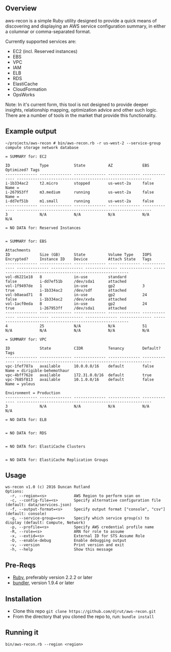 ## Overview

aws-recon is a simple Ruby utility designed to provide a quick means of discovering and displaying an AWS service configuration summary, in either a columnar or comma-separated format. 

Currently supported services are:

- EC2 (incl. Reserved instances)
- EBS
- VPC
- IAM
- ELB
- RDS
- ElastiCache
- CloudFormation
- OpsWorks

Note: In it's current form, this tool is not designed to provide deeper insights, relationship mapping, optimization advice and other such logic. There are a number of tools in the market that provide this functionality.

## Example output

~~~
~/projects/aws-recon # bin/aws-recon.rb -r us-west-2 --service-group compute storage network database

= SUMMARY for: EC2

ID             Type           State          AZ             EBS Optimized? Tags
-------------- -------------- -------------- -------------- -------------- -----------------------------------------------------------
i-1b334ac2     t2.micro       stopped        us-west-2a     false          Name =
i-267953ff     m3.medium      running        us-west-2a     false          Name =
i-dd7ef51b     m1.small       running        us-west-2a     false
-------------- -------------- -------------- -------------- -------------- -----------------------------------------------------------
3              N/A            N/A            N/A            N/A            N/A

= NO DATA for: Reserved Instances


= SUMMARY for: EBS
                                                                                          Attachments
ID             Size (GB)      State          Volume Type    IOPS           Encrypted?     Instance ID    Device         Attach State   Tags
-------------- -------------- -------------- -------------- -------------- -------------- -------------- -------------- -------------- -----------------------------------------------------------
vol-d6221e18   8              in-use         standard                      false          i-dd7ef51b     /dev/sda1      attached
vol-1f9497de   1              in-use         gp2            3              true           i-1b334ac2     /dev/sdf       attached
vol-b0aead71   8              in-use         gp2            24             false          i-1b334ac2     /dev/xvda      attached
vol-1acf0eda   8              in-use         gp2            24             true           i-267953ff     /dev/sda1      attached
-------------- -------------- -------------- -------------- -------------- -------------- -------------- -------------- -------------- -----------------------------------------------------------
4              25             N/A            N/A            51             N/A            N/A            N/A            N/A            N/A

= SUMMARY for: VPC

ID             State          CIDR           Tenancy        Default?       Tags
-------------- -------------- -------------- -------------- -------------- -----------------------------------------------------------
vpc-1fef787a   available      10.0.0.0/16    default        false          Name = dirigible-behemothaur
vpc-4bff762e   available      172.31.0.0/16  default        true
vpc-7685f813   available      10.1.0.0/16    default        false          Name = yoleus
                                                                           Environment = Production
-------------- -------------- -------------- -------------- -------------- -----------------------------------------------------------
3              N/A            N/A            N/A            N/A            N/A

= NO DATA for: ELB


= NO DATA for: RDS


= NO DATA for: ElastiCache Clusters


= NO DATA for: ElastiCache Replication Groups
~~~

## Usage 

```
ws-recon v1.0 (c) 2016 Duncan Rutland
Options:
  -r, --region=<s>            AWS Region to perform scan on
  -c, --config-file=<s>       Specify alternative configuration file (default: data/services.json)
  -f, --output-format=<s>     Specify output format ["console", "csv"] (default: console)
  -g, --service-group=<s+>    Specify which service group(s) to display (default: Compute, Network)
  -p, --profile=<s>           Specify AWS credential profile name
  -R, --role=<s>              ARN for role to assume
  -x, --extid=<s>             External ID for STS Assume Role
  -D, --enable-debug          Enable debugging output
  -v, --version               Print version and exit
  -h, --help                  Show this message
```

## Pre-Reqs

 * [Ruby](https://www.ruby-lang.org/en/downloads/), preferably version 2.2.2 or later
 * [bundler](http://bundler.io/), version 1.9.4 or later

## Installation

- Clone this repo `git clone https://github.com/djrut/aws-recon.git`
- From the directory that you cloned the repo to, run: `bundle install`

## Running it
```
bin/aws-recon.rb --region <region> 
```

